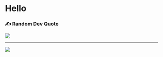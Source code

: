 # Hello 

### ✍️ Random Dev Quote
![](https://quotes-github-readme.vercel.app/api?type=horizontal&theme=dark)

---
[![](https://visitcount.itsvg.in/api?id=masdzub&icon=0&color=5)](https://visitcount.itsvg.in)
